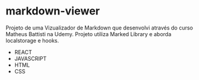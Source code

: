 # markdown-viewer

Projeto de uma Vizualizador de Markdown que desenvolvi através do curso Matheus Battisti na Udemy. Projeto utiliza Marked Library e aborda localstorage e hooks.

- REACT
- JAVASCRIPT
- HTML
- CSS
